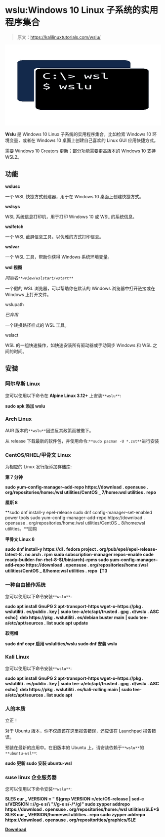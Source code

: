 # wslu:Windows 10 Linux 子系统的实用程序集合

> 原文：<https://kalilinuxtutorials.com/wslu/>

[![](img/0ef42d58ddfd240a7fbfc8fe4989a45a.png)](https://blogger.googleusercontent.com/img/a/AVvXsEjiyKVG3x0HVwerrrkaFy3TXTK9MyT6wIDPP2SbDhPQ_5n9FA9rsMpVRtqI4S4dlOmBSW0prh4lbnwBwa4WMZh1ECdhH2FGvP3qwzXFFo6QbJ4AMIbn9uxUT6kJX_7PXkN-VPJmskiPiGqT3XFgnEWjPX5lSx4mEmCcqmhtrz03u2sojWZCTl0Wkpc-=s728)

**Wslu** 是 Windows 10 Linux 子系统的实用程序集合，比如检索 Windows 10 环境变量，或者在 Windows 10 桌面上创建自己喜欢的 Linux GUI 应用快捷方式。

需要 Windows 10 Creators 更新；部分功能需要更高版本的 Windows 10 支持 WSL2。

## 功能

**wslusc**

一个 WSL 快捷方式创建器，用于在 Windows 10 桌面上创建快捷方式。

**wslsys**

WSL 系统信息打印机，用于打印 Windows 10 或 WSL 的系统信息。

**wslfetch**

一个 WSL 截屏信息工具，以优雅的方式打印信息。

**wslvar**

一个 WSL 工具，帮助你获得 Windows 系统环境变量。

**wsl 视图**

*同别名`**wview/wslstart/wstart**`*

一个假的 WSL 浏览器，可以帮助你在默认的 Windows 浏览器中打开链接或在 Windows 上打开文件。

wslupath

*已弃用*

一个转换路径样式的 WSL 工具。

wslact

WSL 的一组快速操作，如快速安装所有驱动器或手动同步 Windows 和 WSL 之间的时间。

## 安装

### 阿尔卑斯 Linux

您可以使用以下命令在 **Alpine Linux 3.12+** 上安装`**wslu**`:

**sudo apk 添加 wslu**

### Arch Linux

AUR 版本的`**wslu**`因违反其政策而被撤下。

从 release 下载最新的软件包，并使用命令:`**sudo pacman -U *.zst**`进行安装

### CentOS/RHEL/甲骨文 Linux

为相应的 Linux 发行版添加存储库:

**第 7 分钟**

**sudo yum-config-manager–add-repo https://download . opensuse . org/repositories/home:/wsl utilities/CentOS _ 7/home:wsl utilities . repo**

**厘斯 8**

**sudo dnf install-y epel-release
sudo dnf config-manager–set-enabled power tools
sudo yum-config-manager–add-repo https://download . opensuse . org/repositories/home:/wsl utilities/CentOS _ 8/home:wsl utilities。**回购

**甲骨文 Linux 8**

**sudo dnf install-y https://dl . fedora project . org/pub/epel/epel-release-latest-8 . no arch . rpm
sudo subscription-manager repos–enable code ready-builder-for-rhel-8-$(/bin/arch)-rpms
sudo yum-config-manager–add-repo https://download . opensuse . org/repositories/home:/wsl utilities/CentOS _ 8/home:wsl utilities . repo【T3**

### 一种自由操作系统

您可以使用以下命令安装`**wslu**`:

**sudo apt install GnuPG 2 apt-transport-https
wget-o–https://pkg . wslutiliti . es/public . key | sudo tee-a/etc/apt/trusted . gpg . d/wslu . ASC
echo】deb https://pkg . wslutiliti . es/debian buster main | sudo tee-a/etc/apt/sources . list
sudo apt update**

**软呢帽**

**sudo dnf copr 启用 wslulities/wslu
sudo dnf 安装 wslu**

### Kali Linux

您可以使用以下命令安装`**wslu**`:

**sudo apt install GnuPG 2 apt-transport-https
wget-o–https://pkg . wslutiliti . es/public . key | sudo tee-a/etc/apt/trusted . gpg . d/wslu . ASC
echo】deb https://pkg . wslutiliti . es/kali-rolling main | sudo tee-a/etc/apt/sources . list
sudo apt**

### 人的本质

立正！

对于 Ubuntu 版本，你不仅应该在这里报告错误，还应该在 Launchpad 报告错误。

预装在最新的应用中。在旧版本的 Ubuntu 上，请安装依赖于`**wslu**`的`**ubuntu-wsl**`:

**sudo 更新
sudo 安装 ubuntu-wsl**

### suse linux 企业服务器

您可以使用以下命令安装`**wslu**`:

**SLES cur _ VERSION = " $(grep VERSION =/etc/OS-release | sed-e s/VERSION =//g-e s/\ "//g-e s/-/*/g)" sudo zypper addrepo https://download . opensuse . org/repositories/home:/wsl utilities/SLE*$ SLES cur _ VERSION/home:wsl utilities . repo
sudo zypper addrepo https://download . opensuse . org/repositorities/graphics/SLE**

[**Download**](https://github.com/wslutilities/wslu)